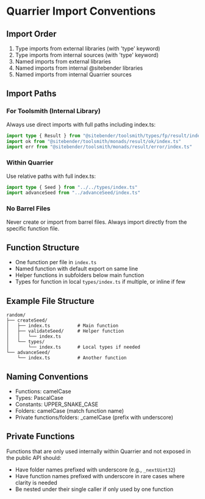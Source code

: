 # Quarrier Import Conventions

## Import Order

1. Type imports from external libraries (with 'type' keyword)
2. Type imports from internal sources (with 'type' keyword)
3. Named imports from external libraries
4. Named imports from internal @sitebender libraries
5. Named imports from internal Quarrier sources

## Import Paths

### For Toolsmith (Internal Library)

Always use direct imports with full paths including index.ts:

```typescript
import type { Result } from "@sitebender/toolsmith/types/fp/result/index.ts"
import ok from "@sitebender/toolsmith/monads/result/ok/index.ts"
import err from "@sitebender/toolsmith/monads/result/error/index.ts"
```

### Within Quarrier

Use relative paths with full index.ts:

```typescript
import type { Seed } from "../../types/index.ts"
import advanceSeed from "../advanceSeed/index.ts"
```

### No Barrel Files

Never create or import from barrel files. Always import directly from the specific function file.

## Function Structure

- One function per file in `index.ts`
- Named function with default export on same line
- Helper functions in subfolders below main function
- Types for function in local `types/index.ts` if multiple, or inline if few

## Example File Structure

```
random/
├── createSeed/
│   ├── index.ts          # Main function
│   ├── validateSeed/     # Helper function
│   │   └── index.ts
│   └── types/
│       └── index.ts      # Local types if needed
└── advanceSeed/
    └── index.ts          # Another function
```

## Naming Conventions

- Functions: camelCase
- Types: PascalCase
- Constants: UPPER_SNAKE_CASE
- Folders: camelCase (match function name)
- Private functions/folders: \_camelCase (prefix with underscore)

## Private Functions

Functions that are only used internally within Quarrier and not exposed in the public API should:

- Have folder names prefixed with underscore (e.g., `_nextUint32`)
- Have function names prefixed with underscore in rare cases where clarity is needed
- Be nested under their single caller if only used by one function
